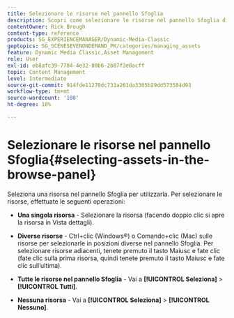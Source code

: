 ```yaml
---
title: Selezionare le risorse nel pannello Sfoglia
description: Scopri come selezionare le risorse nel pannello Sfoglia di Adobe Dynamic Media Classic.
contentOwner: Rick Brough
content-type: reference
products: SG_EXPERIENCEMANAGER/Dynamic-Media-Classic
geptopics: SG_SCENESEVENONDEMAND_PK/categories/managing_assets
feature: Dynamic Media Classic,Asset Management
role: User
exl-id: eb8afc39-7784-4e32-80b6-2b87f3e0acff
topic: Content Management
level: Intermediate
source-git-commit: 914fde11270dc731a261da3305b29dd573584d93
workflow-type: tm+mt
source-wordcount: '108'
ht-degree: 18%

---
```


# Selezionare le risorse nel pannello Sfoglia{#selecting-assets-in-the-browse-panel}

Seleziona una risorsa nel pannello Sfoglia per utilizzarla. Per selezionare le risorse, effettuate le seguenti operazioni:

* **Una singola risorsa** - Selezionare la risorsa (facendo doppio clic si apre la risorsa in Vista dettagli).

* **Diverse risorse** - Ctrl+clic (Windows®) o Comando+clic (Mac) sulle risorse per selezionarle in posizioni diverse nel pannello Sfoglia. Per selezionare risorse adiacenti, tenete premuto il tasto Maiusc e fate clic (fate clic sulla prima risorsa, quindi tenete premuto il tasto Maiusc e fate clic sull’ultima).

* **Tutte le risorse nel pannello Sfoglia** - Vai a **[!UICONTROL Seleziona]** > **[!UICONTROL Tutti]**.

* **Nessuna risorsa** - Vai a **[!UICONTROL Seleziona]** > **[!UICONTROL Nessuno]**.
